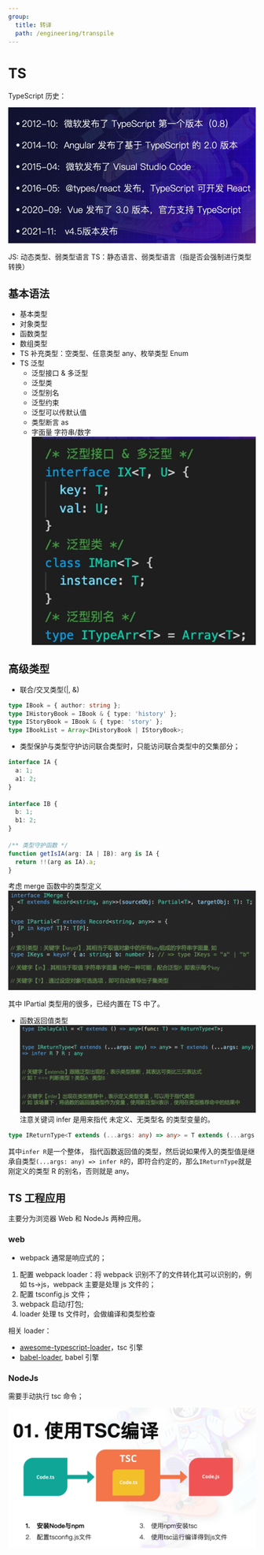 ```yaml
---
group:
  title: 转译
  path: /engineering/transpile
---
```


# TS

TypeScript 历史：

![img_1.png](./imgs/img_1.png)

JS: 动态类型、弱类型语言 TS：静态语言、弱类型语言（指是否会强制进行类型转换）

## 基本语法

- 基本类型
- 对象类型
- 函数类型
- 数组类型
- TS 补充类型：空类型、任意类型 any、枚举类型 Enum
- TS 泛型
  - 泛型接口 & 多泛型
  - 泛型类
  - 泛型别名
  - 泛型约束
  - 泛型可以传默认值
  - 类型断言 as
  - 字面量 字符串/数字 ![ts泛型](./imgs/img_2.png)

## 高级类型

- 联合/交叉类型(|, &)

```typescript
type IBook = { author: string };
type IHistoryBook = IBook & { type: 'history' };
type IStoryBook = IBook & { type: 'story' };
type IBookList = Array<IHistoryBook | IStoryBook>;
```

- 类型保护与类型守护访问联合类型时，只能访问联合类型中的交集部分；

```typescript
interface IA {
  a: 1;
  a1: 2;
}

interface IB {
  b: 1;
  b1: 2;
}

/** 类型守护函数 */
function getIsIA(arg: IA | IB): arg is IA {
  return !!(arg as IA).a;
}
```

考虑 merge 函数中的类型定义 ![img_3.png](./imgs/img_3.png)

其中 IPartial 类型用的很多，已经内置在 TS 中了。

- 函数返回值类型 ![img_4.png](./imgs/img_4.png) 注意关键词 infer 是用来指代 未定义、无类型名 的类型变量的。

```typescript
type IReturnType<T extends (...args: any) => any> = T extends (...args: any) => infer R
```

其中`infer R`是一个整体， 指代函数返回值的类型，然后说如果传入的类型值是继承自类型`(...args: any) => infer R`的，即符合约定的，那么`IReturnType`就是刚定义的类型 R 的别名，否则就是 any。

## TS 工程应用

主要分为浏览器 Web 和 NodeJs 两种应用。

### web

- webpack 通常是响应式的；

1. 配置 webpack loader：将 webpack 识别不了的文件转化其可以识别的，例如 ts->js，webpack 主要是处理 js 文件的；
2. 配置 tsconfig.js 文件；
3. webpack 启动/打包;
4. loader 处理 ts 文件时，会做编译和类型检查

相关 loader：

- [awesome-typescript-loader](https://www.npmjs.com/package/awesome-typescript-loader)，tsc 引擎
- [babel-loader](https://www.npmjs.com/package/babel-loader), babel 引擎

### NodeJs

需要手动执行 tsc 命令；

![img_5.png](./imgs/img_5.png)
